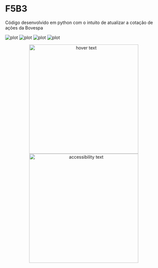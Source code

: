 # F5B3
Código desenvolvido em python com o intuito de atualizar a cotação de ações da Bovespa

![plot](../main/dados/img_for_readme/GOLL4.SA.png)
![plot](../main/dados/img_for_readme/JHSF3.SA.png)
![plot](../main/dados/img_for_readme/MRFG3.SA.png)
![plot](../main/dados/img_for_readme/VVAR3.SA.png)


<p align="center">
  <img src="../main/dados/img_for_readme/GOLL4.SA.png" width="350" title="hover text">
  <img src="../main/dados/img_for_readme/JHSF3.SA.png" width="350" alt="accessibility text">
</p>
